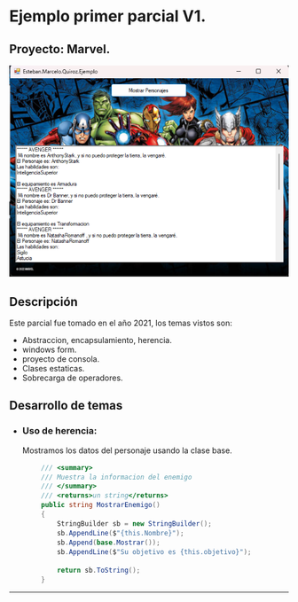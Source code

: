 # Ejemplo primer parcial V1. 


## Proyecto: Marvel.
![C#](./img_proyecto/ejemplo_parcial.png)


## Descripción
Este parcial fue tomado en el año 2021, los temas vistos son:
- Abstraccion, encapsulamiento, herencia.
- windows form.
- proyecto de consola.
- Clases estaticas.
- Sobrecarga de operadores.

## Desarrollo de temas


- ### Uso de herencia:
    Mostramos los datos del personaje usando la clase base.

~~~ C# (lenguaje en el que esta escrito)
        /// <summary>
        /// Muestra la informacion del enemigo
        /// </summary>
        /// <returns>un string</returns>
        public string MostrarEnemigo()
        {
            StringBuilder sb = new StringBuilder();
            sb.AppendLine($"{this.Nombre}");
            sb.Append(base.Mostrar());
            sb.AppendLine($"Su objetivo es {this.objetivo}");

            return sb.ToString();
        }
~~~



---